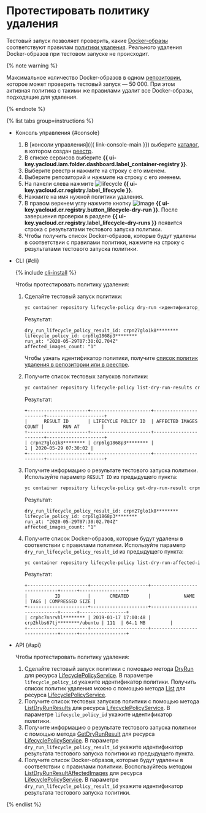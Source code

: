 # Протестировать политику удаления

Тестовый запуск позволяет проверить, какие [Docker-образы](../../concepts/docker-image.md) соответствуют правилам [политики удаления](../../concepts/lifecycle-policy.md). Реального удаления Docker-образов при тестовом запуске не происходит.

{% note warning %}

Максимальное количество Docker-образов в одном [репозитории](../../concepts/repository.md), которое может проверить тестовый запуск — 50 000. При этом активная политика с такими же правилами удалит все Docker-образы, подходящие для удаления.

{% endnote %}

{% list tabs group=instructions %}

- Консоль управления {#console}

  1. В [консоли управления]({{ link-console-main }}) выберите [каталог](../../../resource-manager/concepts/resources-hierarchy.md#folder), в котором создан [реестр](../../concepts/registry.md).
  1. В списке сервисов выберите **{{ ui-key.yacloud.iam.folder.dashboard.label_container-registry }}**.
  1. Выберите реестр и нажмите на строку с его именем.
  1. Выберите репозиторий и нажмите на строку с его именем.
  1. На панели слева нажмите ![lifecycle](../../../_assets/console-icons/arrows-rotate-right.svg) **{{ ui-key.yacloud.cr.registry.label_lifecycle }}**.
  1. Нажмите на имя нужной политики удаления.
  1. В правом верхнем углу нажмите кнопку ![image](../../../_assets/console-icons/play-fill.svg) **{{ ui-key.yacloud.cr.registry.button_lifecycle-dry-run }}**. После завершения проверки в разделе **{{ ui-key.yacloud.cr.registry.label_lifecycle-dry-runs }}** появится строка с результатами тестового запуска политики.
  1. Чтобы получить список Docker-образов, которые будут удалены в соответствии с правилами политики, нажмите на строку с результатами тестового запуска политики.

- CLI {#cli}

  {% include [cli-install](../../../_includes/cli-install.md) %}

  Чтобы протестировать политику удаления:
  1. Сделайте тестовый запуск политики:

     ```bash
     yc container repository lifecycle-policy dry-run <идентификатор_политики>
     ```

     Результат:

     ```text
     dry_run_lifecycle_policy_result_id: crpn27glo1k8********
     lifecycle_policy_id: crp6lg1868p3********
     run_at: "2020-05-29T07:30:02.704Z"
     affected_images_count: "1"
     ```

     Чтобы узнать идентификатор политики, получите [список политик удаления в репозитории или в реестре](lifecycle-policy-list.md#lifecycle-policy-list).
  1. Получите список тестовых запусков политики:

     ```bash
     yc container repository lifecycle-policy list-dry-run-results crp6lg1868p3********
     ```

     Результат:

     ```text
     +----------------------+----------------------+-----------------------+---------------------+
     |      RESULT ID       | LIFECYCLE POLICY ID  | AFFECTED IMAGES COUNT |       RUN AT        |
     +----------------------+----------------------+-----------------------+---------------------+
     | crpn27glo1k8******** | crp6lg1868p3******** |                     1 | 2020-05-29 07:30:02 |
     +----------------------+----------------------+-----------------------+---------------------+
     ```

  1. Получите информацию о результате тестового запуска политики. Используйте параметр `RESULT ID` из предыдущего пункта:

     ```bash
     yc container repository lifecycle-policy get-dry-run-result crpn27glo1k8********
     ```

     Результат:

     ```text
     dry_run_lifecycle_policy_result_id: crpn27glo1k8********
     lifecycle_policy_id: crp6lg1868p3********
     run_at: "2020-05-29T07:30:02.704Z"
     affected_images_count: "1"
     ```

  1. Получите список Docker-образов, которые будут удалены в соответствии с правилами политики. Используйте параметр `dry_run_lifecycle_policy_result_id` из предыдущего пункта:

     ```bash
     yc container repository lifecycle-policy list-dry-run-affected-images crpn27glo1k8********
     ```

     Результат:

     ```text
     +----------------------+---------------------+-----------------------------+------+-----------------+
     |          ID          |       CREATED       |            NAME             | TAGS | COMPRESSED SIZE |
     +----------------------+---------------------+-----------------------------+------+-----------------+
     | crphc7nnrvhl******** | 2019-01-17 17:00:48 | crp2hlbs67tj********/ubuntu | 111  | 64.1 MB         |
     +----------------------+---------------------+-----------------------------+------+-----------------+
     ```

- API {#api}

  Чтобы протестировать политику удаления:
  1. Сделайте тестовый запуск политики с помощью метода [DryRun](../../api-ref/grpc/lifecycle_policy_service.md#DryRun) для ресурса [LifecyclePolicyService](../../api-ref/grpc/lifecycle_policy_service.md). В параметре `lifecycle_policy_id` укажите идентификатор политики. Получить список политик удаления можно с помощью метода [List](../../api-ref/grpc/lifecycle_policy_service.md#List) для ресурса [LifecyclePolicyService](../../api-ref/grpc/lifecycle_policy_service.md).
  1. Получите список тестовых запусков политики с помощью метода [ListDryRunResults](../../api-ref/grpc/lifecycle_policy_service.md#ListDryRunResults) для ресурса [LifecyclePolicyService](../../api-ref/grpc/lifecycle_policy_service.md). В параметре `lifecycle_policy_id` укажите идентификатор политики.
  1. Получите информацию о результате тестового запуска политики с помощью метода [GetDryRunResult](../../api-ref/grpc/lifecycle_policy_service.md#GetDryRunResult) для ресурса [LifecyclePolicyService](../../api-ref/grpc/lifecycle_policy_service.md). В параметре `dry_run_lifecycle_policy_result_id` укажите идентификатор результата тестового запуска политики из предыдущего пункта.
  1. Получите список Docker-образов, которые будут удалены в соответствии с правилами политики. Воспользуйтесь методом [ListDryRunResultAffectedImages](../../api-ref/grpc/lifecycle_policy_service.md#ListDryRunResultAffectedImages) для ресурса [LifecyclePolicyService](../../api-ref/grpc/lifecycle_policy_service.md). В параметре `dry_run_lifecycle_policy_result_id` укажите идентификатор результата тестового запуска политики.

{% endlist %}